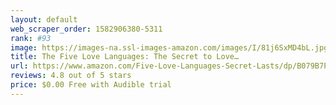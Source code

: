 ```yaml
---
layout: default 
﻿web_scraper_order: 1582906380-5311
rank: #93
image: https://images-na.ssl-images-amazon.com/images/I/81j6SxMD4bL.jpg
title: The Five Love Languages: The Secret to Love…
url: https://www.amazon.com/Five-Love-Languages-Secret-Lasts/dp/B079B7PJMV/ref=zg_mw_audible_93?_encoding=UTF8&psc=1&refRID=8A6QF3909XK0JHQBT5YX
reviews: 4.8 out of 5 stars
price: $0.00 Free with Audible trial
---
```

